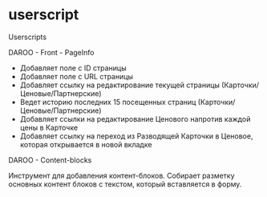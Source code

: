 # userscript
Userscripts

DAROO - Front - PageInfo

- Добавляет поле с ID страницы
- Добавляет поле с URL страницы
- Добавляет ссылку на редактирование текущей страницы (Карточки/Ценовые/Партнерские)
- Ведет историю последних 15 посещенных страниц (Карточки/Ценовые/Партнерские)
- Добавляет ссылки на редактирование Ценового напротив каждой цены в Карточке
- Добавляет ссылку на переход из Разводящей Карточки в Ценовое, которая открывается в новой вкладке

DAROO - Content-blocks

Инструмент для добавления контент-блоков.
Собирает разметку основных контент блоков с текстом, который вставляется в форму.
